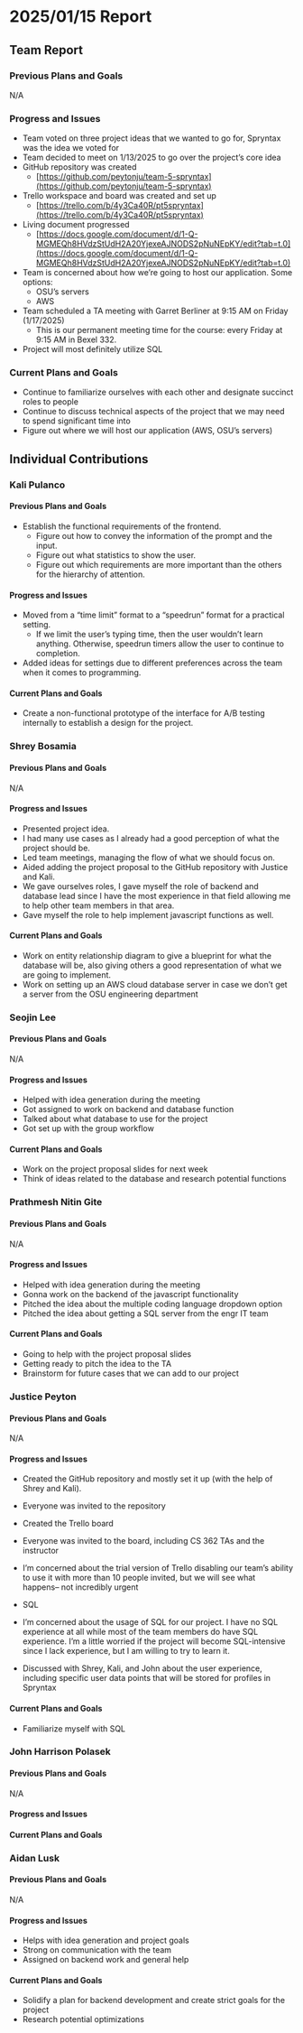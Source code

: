 # 2025/01/15 Report

## Team Report

### Previous Plans and Goals

N/A

### Progress and Issues

- Team voted on three project ideas that we wanted to go for, Spryntax was the idea we voted for  
- Team decided to meet on 1/13/2025 to go over the project’s core idea  
- GitHub repository was created  
  - [https://github.com/peytonju/team-5-spryntax](https://github.com/peytonju/team-5-spryntax)  
- Trello workspace and board was created and set up  
  - [https://trello.com/b/4y3Ca40R/pt5spryntax](https://trello.com/b/4y3Ca40R/pt5spryntax)  
- Living document progressed  
  - [https://docs.google.com/document/d/1-Q-MGMEQh8HVdzStUdH2A20YjexeAJNODS2pNuNEpKY/edit?tab=t.0](https://docs.google.com/document/d/1-Q-MGMEQh8HVdzStUdH2A20YjexeAJNODS2pNuNEpKY/edit?tab=t.0)  
- Team is concerned about how we’re going to host our application. Some options:  
  - OSU’s servers  
  - AWS  
- Team scheduled a TA meeting with Garret Berliner at 9:15 AM on Friday (1/17/2025)  
  - This is our permanent meeting time for the course: every Friday at 9:15 AM in Bexel 332\.  
- Project will most definitely utilize SQL

### Current Plans and Goals

- Continue to familiarize ourselves with each other and designate succinct roles to people  
- Continue to discuss technical aspects of the project that we may need to spend significant time into  
- Figure out where we will host our application (AWS, OSU’s servers)

## Individual Contributions

### Kali Pulanco

#### Previous Plans and Goals

- Establish the functional requirements of the frontend.  
  - Figure out how to convey the information of the prompt and the input.  
  - Figure out what statistics to show the user.  
  - Figure out which requirements are more important than the others for the hierarchy of attention.

#### Progress and Issues

- Moved from a “time limit” format to a “speedrun” format for a practical setting.  
  - If we limit the user’s typing time, then the user wouldn’t learn anything. Otherwise, speedrun timers allow the user to continue to completion.  
- Added ideas for settings due to different preferences across the team when it comes to programming.

#### Current Plans and Goals

- Create a non-functional prototype of the interface for A/B testing internally to establish a design for the project.

### Shrey Bosamia

#### Previous Plans and Goals

N/A

#### Progress and Issues

- Presented project idea.  
- I had many use cases as I already had a good perception of what the project should be.  
- Led team meetings, managing the flow of what we should focus on.   
- Aided adding the project proposal to the GitHub repository with Justice and Kali.  
- We gave ourselves roles, I gave myself the role of backend and database lead since I have the most experience in that field allowing me to help other team members in that area.   
- Gave myself the role to help implement javascript functions as well.


#### Current Plans and Goals

- Work on entity relationship diagram to give a blueprint for what the database will be, also giving others a good representation of what we are going to implement.  
- Work on setting up an AWS cloud database server in case we don’t get a server from the OSU engineering department

### Seojin Lee

#### Previous Plans and Goals

N/A

#### Progress and Issues

- Helped with idea generation during the meeting  
- Got assigned to work on backend and database function  
- Talked about what database to use for the project  
- Got set up with the group workflow

#### Current Plans and Goals

- Work on the project proposal slides for next week  
- Think of ideas related to the database and research potential functions

### Prathmesh Nitin Gite

#### Previous Plans and Goals

N/A

#### Progress and Issues

- Helped with idea generation during the meeting   
- Gonna work on the backend of the javascript functionality  
- Pitched the idea about the multiple coding language dropdown option  
- Pitched the idea about getting a SQL server from the engr IT team

#### Current Plans and Goals

- Going to help with the project proposal slides  
- Getting ready to pitch the idea to the TA  
- Brainstorm for future cases that we can add to our project 

### Justice Peyton

#### Previous Plans and Goals

N/A

#### Progress and Issues

- Created the GitHub repository and mostly set it up (with the help of Shrey and Kali).  
- Everyone was invited to the repository  
- Created the Trello board  
- Everyone was invited to the board, including CS 362 TAs and the instructor  
- I’m concerned about the trial version of Trello disabling our team’s ability to use it with more than 10 people invited, but we will see what happens– not incredibly urgent

- SQL  
- I’m concerned about the usage of SQL for our project. I have no SQL experience at all while most of the team members do have SQL experience. I’m a little worried if the project will become SQL-intensive since I lack experience, but I am willing to try to learn it.  
- Discussed with Shrey, Kali, and John about the user experience, including specific user data points that will be stored for profiles in Spryntax

#### Current Plans and Goals

- Familiarize myself with SQL

### John Harrison Polasek

#### Previous Plans and Goals

N/A

#### Progress and Issues

#### Current Plans and Goals

### Aidan Lusk

#### Previous Plans and Goals

N/A

#### Progress and Issues

- Helps with idea generation and project goals  
- Strong on communication with the team  
- Assigned on backend work and general help

#### Current Plans and Goals

- Solidify a plan for backend development and create strict goals for the project  
- Research potential optimizations

